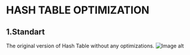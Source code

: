 HASH TABLE OPTIMIZATION
=======================
1.Standart
---------------
The original version of Hash Table without any optimizations.
![Image alt](https://github.com/egor79k/C/tree/master/Hash_table_class/HT_optimisation/Description/1_Standart.png)

